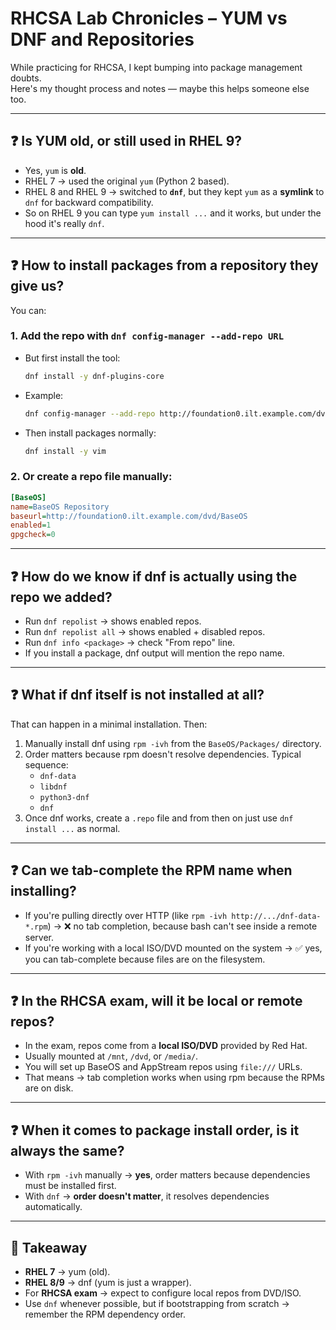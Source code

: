 # RHCSA Lab Chronicles – YUM vs DNF and Repositories

While practicing for RHCSA, I kept bumping into package management doubts.  
Here's my thought process and notes — maybe this helps someone else too.

---

## ❓ Is YUM old, or still used in RHEL 9?

- Yes, `yum` is **old**.  
- RHEL 7 → used the original `yum` (Python 2 based).  
- RHEL 8 and RHEL 9 → switched to **`dnf`**, but they kept `yum` as a **symlink** to `dnf` for backward compatibility.  
- So on RHEL 9 you can type `yum install ...` and it works, but under the hood it's really `dnf`.

---

## ❓ How to install packages from a repository they give us?

You can:  

### 1. Add the repo with `dnf config-manager --add-repo URL`
- But first install the tool:  
  ```bash
  dnf install -y dnf-plugins-core
  ```  
- Example:  
  ```bash
  dnf config-manager --add-repo http://foundation0.ilt.example.com/dvd/BaseOS
  ```  
- Then install packages normally:  
  ```bash
  dnf install -y vim
  ```  

### 2. Or create a repo file manually:
```ini
[BaseOS]
name=BaseOS Repository
baseurl=http://foundation0.ilt.example.com/dvd/BaseOS
enabled=1
gpgcheck=0
```

---

## ❓ How do we know if dnf is actually using the repo we added?

- Run `dnf repolist` → shows enabled repos.
- Run `dnf repolist all` → shows enabled + disabled repos.
- Run `dnf info <package>` → check "From repo" line.
- If you install a package, dnf output will mention the repo name.

---

## ❓ What if dnf itself is not installed at all?

That can happen in a minimal installation. Then:

1. Manually install dnf using `rpm -ivh` from the `BaseOS/Packages/` directory.
2. Order matters because rpm doesn't resolve dependencies. Typical sequence:
   - `dnf-data`
   - `libdnf`
   - `python3-dnf`
   - `dnf`
3. Once dnf works, create a `.repo` file and from then on just use `dnf install ...` as normal.

---

## ❓ Can we tab-complete the RPM name when installing?

- If you're pulling directly over HTTP (like `rpm -ivh http://.../dnf-data-*.rpm`) → ❌ no tab completion, because bash can't see inside a remote server.
- If you're working with a local ISO/DVD mounted on the system → ✅ yes, you can tab-complete because files are on the filesystem.

---

## ❓ In the RHCSA exam, will it be local or remote repos?

- In the exam, repos come from a **local ISO/DVD** provided by Red Hat.
- Usually mounted at `/mnt`, `/dvd`, or `/media/`.
- You will set up BaseOS and AppStream repos using `file:///` URLs.
- That means → tab completion works when using rpm because the RPMs are on disk.

---

## ❓ When it comes to package install order, is it always the same?

- With `rpm -ivh` manually → **yes**, order matters because dependencies must be installed first.
- With `dnf` → **order doesn't matter**, it resolves dependencies automatically.

---

## 📝 Takeaway

- **RHEL 7** → yum (old).
- **RHEL 8/9** → dnf (yum is just a wrapper).
- For **RHCSA exam** → expect to configure local repos from DVD/ISO.
- Use `dnf` whenever possible, but if bootstrapping from scratch → remember the RPM dependency order.